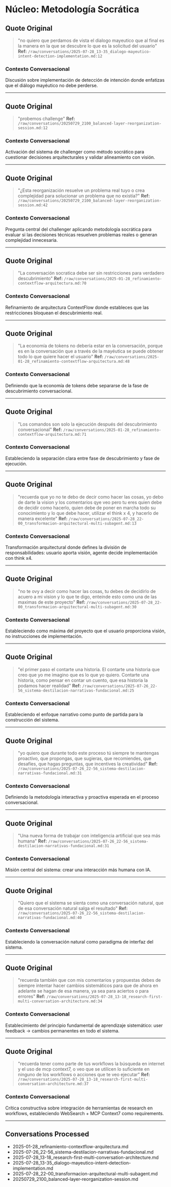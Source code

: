 # Núcleo: Metodología Socrática

## Quote Original
> "no quiero que perdamos de vista el dialogo mayeutico que al final es la manera en la que se descubre lo que es la solicitud del usuario"
**Ref:** `/raw/conversations/2025-07-28_13-35_dialogo-mayeutico-intent-detection-implementation.md:12`

### Contexto Conversacional
Discusión sobre implementación de detección de intención donde enfatizas que el diálogo mayéutico no debe perderse.

---

## Quote Original
> "probemos challenge"
**Ref:** `/raw/conversations/20250729_2100_balanced-layer-reorganization-session.md:12`

### Contexto Conversacional
Activación del sistema de challenger como método socrático para cuestionar decisiones arquitecturales y validar alineamiento con visión.

---

## Quote Original
> "¿Esta reorganización resuelve un problema real tuyo o crea complejidad para solucionar un problema que no existía?"
**Ref:** `/raw/conversations/20250729_2100_balanced-layer-reorganization-session.md:42`

### Contexto Conversacional
Pregunta central del challenger aplicando metodología socrática para evaluar si las decisiones técnicas resuelven problemas reales o generan complejidad innecesaria.

---

## Quote Original  
> "La conversación socratica debe ser sin restricciones para verdadero descubrimiento"
**Ref:** `/raw/conversations/2025-01-28_refinamiento-contextflow-arquitectura.md:70`

### Contexto Conversacional
Refinamiento de arquitectura ContextFlow donde estableces que las restricciones bloquean el descubrimiento real.

---

## Quote Original
> "La economía de tokens no debería estar en la conversación, porque es en la conversación que a través de la mayéutica se puede obtener todo lo que quiere hacer el usuario"
**Ref:** `/raw/conversations/2025-01-28_refinamiento-contextflow-arquitectura.md:48`

### Contexto Conversacional
Definiendo que la economía de tokens debe separarse de la fase de descubrimiento conversacional.

---

## Quote Original
> "Los comandos son solo la ejecución después del descubrimiento conversacional" 
**Ref:** `/raw/conversations/2025-01-28_refinamiento-contextflow-arquitectura.md:71`

### Contexto Conversacional
Estableciendo la separación clara entre fase de descubrimiento y fase de ejecución.

---

## Quote Original
> "recuerda que yo no te debo de decir como hacer las cosas, yo debo de darte la vision y los comentarios qye veo pero tu eres quien debe de decidir como hacerlo, quien debe de poner en marcha todo su conocimiento y lo que debe hacer, utilizar el think x 4, y hacerlo de manera excelente"
**Ref:** `/raw/conversations/2025-07-28_22-00_transformacion-arquitectural-multi-subagent.md:13`

### Contexto Conversacional
Transformación arquitectural donde defines la división de responsabilidades: usuario aporta visión, agente decide implementación con think x4.

---

## Quote Original
> "no te ovy a decir como hacer las cosas, tu debes de decidirlo de acuero a mi vision y lo que te digo, enteinde esto como una de las maximas de este proyecto"
**Ref:** `/raw/conversations/2025-07-28_22-00_transformacion-arquitectural-multi-subagent.md:30`

### Contexto Conversacional
Estableciendo como máxima del proyecto que el usuario proporciona visión, no instrucciones de implementación.

---

## Quote Original
> "el primer paso el contarte una historia. El contarte una historia que creo que yo me imagino que es lo que yo quiero. Contarte una historia, como pensar en contar un cuento, que esa historia la podamos hacer realidad"
**Ref:** `/raw/conversations/2025-07-26_22-56_sistema-destilacion-narrativas-fundacional.md:25`

### Contexto Conversacional
Estableciendo el enfoque narrativo como punto de partida para la construcción del sistema.

---

## Quote Original
> "yo quiero que durante todo este proceso tú siempre te mantengas proactivo, que propongas, que sugieras, que recomiendes, que desafíes, que hagas preguntas, que incentives la creatividad"
**Ref:** `/raw/conversations/2025-07-26_22-56_sistema-destilacion-narrativas-fundacional.md:31`

### Contexto Conversacional
Definiendo la metodología interactiva y proactiva esperada en el proceso conversacional.

---

## Quote Original
> "Una nueva forma de trabajar con inteligencia artificial que sea más humana"
**Ref:** `/raw/conversations/2025-07-26_22-56_sistema-destilacion-narrativas-fundacional.md:31`

### Contexto Conversacional
Misión central del sistema: crear una interacción más humana con IA.

---

## Quote Original
> "Quiero que el sistema se sienta como una conversación natural, que de esa conversación natural salga el resultado"
**Ref:** `/raw/conversations/2025-07-26_22-56_sistema-destilacion-narrativas-fundacional.md:40`

### Contexto Conversacional
Estableciendo la conversación natural como paradigma de interfaz del sistema.

---

## Quote Original
> "recuerda también que con mis comentarios y propuestas debes de siempre intentar hacer cambios sistemáticos para que de ahora en adelante se hagan de esa manera, ya sea para aciertos o para errores"
**Ref:** `/raw/conversations/2025-07-28_13-18_research-first-multi-conversation-architecture.md:34`

### Contexto Conversacional
Establecimiento del principio fundamental de aprendizaje sistemático: user feedback → cambios permanentes en todo el sistema.

---

## Quote Original
> "recuerda tener como parte de tus workflows la búsqueda en internet y el uso de mcp context7, o veo que se utilicen lo suficiente en ninguno de los workflows o acciones que te veo ejecutar"
**Ref:** `/raw/conversations/2025-07-28_13-18_research-first-multi-conversation-architecture.md:37`

### Contexto Conversacional
Crítica constructiva sobre integración de herramientas de research en workflows, estableciendo WebSearch + MCP Context7 como requirements.

---

## Conversations Processed
- 2025-01-28_refinamiento-contextflow-arquitectura.md
- 2025-07-26_22-56_sistema-destilacion-narrativas-fundacional.md
- 2025-07-28_13-18_research-first-multi-conversation-architecture.md
- 2025-07-28_13-35_dialogo-mayeutico-intent-detection-implementation.md
- 2025-07-28_22-00_transformacion-arquitectural-multi-subagent.md
- 20250729_2100_balanced-layer-reorganization-session.md